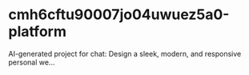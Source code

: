 # cmh6cftu90007jo04uwuez5a0-platform
AI-generated project for chat: Design a sleek, modern, and responsive personal we...
